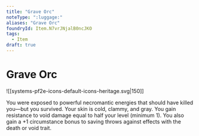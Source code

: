 ```yaml
---
title: "Grave Orc"
noteType: ":luggage:"
aliases: "Grave Orc"
foundryId: Item.N7vrJNjalB0ncJKO
tags:
  - Item
draft: true
---
```


# Grave Orc
![[systems-pf2e-icons-default-icons-heritage.svg|150]]

You were exposed to powerful necromantic energies that should have killed you—but you survived. Your skin is cold, clammy, and gray. You gain resistance to void damage equal to half your level (minimum 1). You also gain a +1 circumstance bonus to saving throws against effects with the death or void trait.
